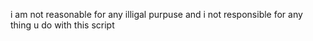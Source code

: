 i am not reasonable for any illigal purpuse and i not responsible for any thing u do with this script
